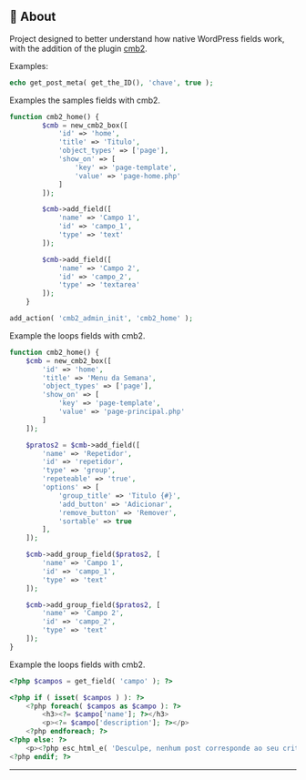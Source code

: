 ## :rocket: About

Project designed to better understand how native WordPress fields work, with the addition of the plugin [cmb2](https://github.com/CMB2/CMB2/wiki/Field-Types).

Examples:

```php
echo get_post_meta( get_the_ID(), 'chave', true );
```

Examples the samples fields with cmb2.

```php
function cmb2_home() {
		$cmb = new_cmb2_box([
			'id' => 'home',
			'title' => 'Titulo',
			'object_types' => ['page'],
			'show_on' => [
				'key' => 'page-template',
				'value' => 'page-home.php'
			]
		]);

		$cmb->add_field([
			'name' => 'Campo 1',
			'id' => 'campo_1',
			'type' => 'text'
		]);

		$cmb->add_field([
			'name' => 'Campo 2',
			'id' => 'campo_2',
			'type' => 'textarea'
		]);
	}

add_action( 'cmb2_admin_init', 'cmb2_home' );
```

Example the loops fields with cmb2.

```php
function cmb2_home() {
	$cmb = new_cmb2_box([
		'id' => 'home',
		'title' => 'Menu da Semana',
		'object_types' => ['page'],
		'show_on' => [
			'key' => 'page-template',
			'value' => 'page-principal.php'
		]
	]);

	$pratos2 = $cmb->add_field([
		'name' => 'Repetidor',
		'id' => 'repetidor',
		'type' => 'group',
		'repeteable' => 'true',
		'options' => [
			'group_title' => 'Titulo {#}',
			'add_button' => 'Adicionar',
			'remove_button' => 'Remover',
			'sortable' => true
		],
	]);

	$cmb->add_group_field($pratos2, [
		'name' => 'Campo 1',
		'id' => 'campo_1',
		'type' => 'text'
	]);

	$cmb->add_group_field($pratos2, [
		'name' => 'Campo 2',
		'id' => 'campo_2',
		'type' => 'text'
	]);
}
```

Example the loops fields with cmb2.

```php
<?php $campos = get_field( 'campo' ); ?>

<?php if ( isset( $campos ) ): ?>
	<?php foreach( $campos as $campo ): ?>
		<h3><?= $campo['name']; ?></h3>
		<p><?= $campo['description']; ?></p>
	<?php endforeach; ?>
<?php else: ?>
	<p><?php esc_html_e( 'Desculpe, nenhum post corresponde ao seu critério' )?></p>
<?php endif; ?>
```

---
